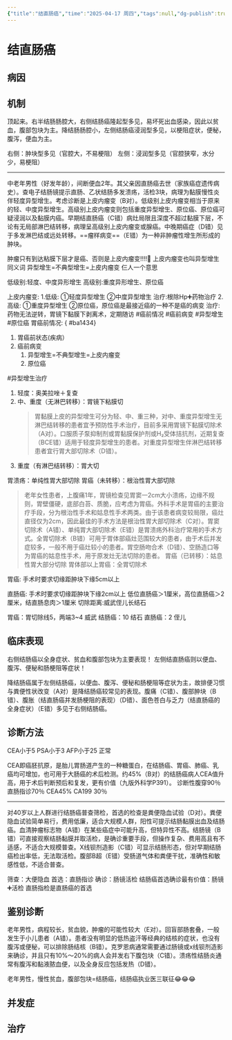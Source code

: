 ```yaml
---
{"title":"结直肠癌","time":"2025-04-17 周四","tags":null,"dg-publish":true,"permalink":"/200 学习/208 内科学/第04篇 消化系统/第09章 结直肠癌/结直肠癌/","dgPassFrontmatter":true,"created":"2025-04-17T17:40:33.000+08:00","updated":"2025-07-10T14:20:28.000+08:00"}
---
```


# 结直肠癌
## 病因
## 机制
顶起来。右半结肠肠腔大，右侧结肠癌隆起型多见，易坏死出血感染，因此以贫血，腹部包块为主。降结肠肠腔小，左侧结肠癌浸润型多见，以梗阻症状，便秘，腹泻，便血为主。

右侧：肿块型多见（官腔大，不易梗阻）
左侧：浸润型多见（官腔狭窄，水分少，易梗阻）
***
中老年男性（好发年龄），间断便血2年。其父亲因直肠癌去世（家族癌症遗传病史）。查电子结肠镜提示直肠、乙状结肠多发溃疡，活检3块，病理为黏膜慢性炎伴轻度异型增生。考虑诊断是上皮内瘤变（B对）。低级别上皮内瘤变相当于原来的轻、中度异型增生。高级别上皮内瘤变则包括重度异型增生、原位癌、原位癌可疑浸润以及黏膜内癌。早期结直肠癌（C错）病灶局限且深度不超过黏膜下层，不论有无局部淋巴结转移，病理呈高级别上皮内瘤变或腺癌。中晚期癌症（D错）见于多发淋巴结或远处转移。==瘤样病变==（E错）为一种非肿瘤性增生所形成的肿块。

肿瘤只有到达粘膜下层才是癌、否则是上皮内瘤变‼️‼️🫵
上皮内瘤变也叫异型增生同义词
异型增生=不典型增生=上皮内瘤变
仨人一个意思

低级别:轻度、中度异形增生
高级别:重度异形增生、原位癌

上皮内瘤变:
1.低级:
   ①轻度异型增生
   ②中度异型增生
治疗:根除Hp➕药物治疗
2.高级:
   ①重度异型增生
   ②原位癌，原位癌是最接近癌的一种不是癌的病变
治疗:药物无法逆转，胃镜下黏膜下剥离术，定期随访
#癌前情况 #癌前病变 #异型增生 #原位癌
胃癌前情况:
{ #ba1434}

1. 胃癌前状态(疾病）
2. 癌前病变
	1. 异型增生=不典型增生=上皮内瘤变
	2. 原位癌

#异型增生治疗
1. 轻度：奥美拉唑＋复查
2. 中、重度（无淋巴转移）：胃镜下粘膜切
	> 胃黏膜上皮的异型增生可分为轻、中、重三种，对中、重度异型增生无淋巴结转移的患者宜予预防性手术治疗，目前多采用胃镜下黏膜切除术（A对）。口服质子泵抑制剂或胃黏膜保护剂或H₂受体拮抗剂，近期复查（BCE错）适用于轻度异型增生的患者。对重度异型增生伴淋巴结转移患者宜行胃大部切除术（D错）。
3. 重度（有淋巴结转移）：胃大切

胃溃疡：单纯性胃大部切除
胃癌（未转移）：根治性胃大部切除
> 	老年女性患者，上腹痛1年，胃镜检查见胃窦一2cm大小溃疡，边缘不规则，胃壁僵硬，底部白苔、质脆，应考虑为胃癌。外科手术是胃癌的主要治疗手段，分为根治性手术和姑息性手术两类。由于该患者病变较局限，癌灶直径仅为2cm，因此最佳的手术方法是根治性胃大部切除术（C对）。胃窦切除术（A错）、单纯胃大部切除术（E错）是胃溃疡外科治疗常用的手术方式。全胃切除术（B错）可用于胃体部癌灶范围较大的患者，由于术后并发症较多，一般不用于癌灶较小的患者。胃空肠吻合术（D错）、空肠造口等为胃癌的姑息性手术，用于原发灶无法切除的患者。
胃癌（已转移）：姑息性胃大部分切除
胃体部以上胃癌：全胃切除术


胃癌: 手术时要求切缘距肿块下缘5cm以上

直肠癌: 手术时要求切缘距肿块下缘2cm以上
低位直肠癌＞1厘米，高位直肠癌＞2厘米，结直肠息肉＞1厘米
切除距离:威武侄儿长结石

胃癌：胃切除线5，两端3~4 威武
结肠癌：10 结石
直肠癌：2 侄儿
## 临床表现
右侧结肠癌以全身症状、贫血和腹部包块为主要表现！
左侧结直肠癌则以便血、腹泻、便秘和肠梗阻等症状！

降结肠癌属于左侧结肠癌，以便血、腹泻、便秘和肠梗阻等症状为主，故排便习惯与粪便性状改变（A对）是降结肠癌较常见的表现。腹痛（C错）、腹部肿块（B错）、腹胀（结直肠癌并发肠梗阻的表现）（D错）、面色苍白与乏力（结直肠癌的全身症状）（E错）多见于右侧结肠癌。
## 诊断方法
CEA小于5
PSA小于3
AFP小于25
正常

CEA即癌胚抗原，是胎儿胃肠道产生的一种糖蛋白，在结肠癌、胃癌、肺癌、乳癌均可增加，也可用于大肠癌的术后检测。约45%（B对）的结肠癌病人CEA值升高，用于术后判断预后和复发，更有价值（九版外科学P391）。
诊断性腹穿90％
直肠指诊70％
CEA45%
CA199 30％
***
对40岁以上人群进行结肠癌普查筛检，首选的检查是粪便隐血试验（D对）。粪便隐血试验简单易行，费用低廉，适合大规模人群，阳性可提示结肠黏膜出血及结肠癌。血清肿瘤标志物（A错）在某些癌症中可能升高，但特异性不高。结肠镜（B错）可直接观察结肠黏膜并取活检，是确诊重要手段，但操作复杂、费用高且有不适感，不适合大规模普查。X线钡剂造影（C错）可显示结肠形态，但对早期结肠癌检出率低，无法取活检。腹部B超（E错）受肠道气体和粪便干扰，准确性和敏感性低，不适合普查。

筛查：大便隐血
首选：直肠指诊
确诊：肠镜活检
结肠癌首选确诊最有价值：肠镜➕活检
直肠指检是直肠癌的首选
## 鉴别诊断
老年男性，病程较长，贫血貌，肿瘤的可能性较大（E对）。回盲部肠套叠，一般发生于小儿患者（A错）。患者没有明显的低热盗汗等经典的结核的症状，也没有腹泻或便秘，可以排除肠结核（B错）。克罗恩病通常需要通过肠镜或x线钡剂造影来确诊，并且只有10%～20%的病人会并发右下腹包块（C错）。溃疡性结肠炎通常有腹泻和黏液脓血便，以及全身反应包括发热（D错）。

老年男性，慢性贫血，腹部包块=结肠癌，结肠癌执业医三联征😂😂😂
## 并发症
## 治疗

















































































































































































































































































































































































































































